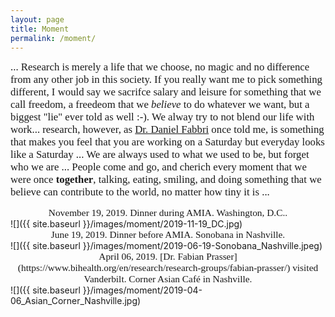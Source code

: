 ```yaml
---
layout: page
title: Moment
permalink: /moment/
---
```


<span style="font-family:Papyrus; font-size:1.2em;">... Research is merely a life that we choose, no magic and no difference from any other job in this society. If you really want me to pick something different, I would say we sacrifce salary and leisure for something that we call freedom, a freedeom that we _believe_ to do whatever we want, but a biggest "lie" ever told as well :-). We alway try to not blend our life with work... research, however, as [Dr. Daniel Fabbri](https://www.vumc.org/dbmi/person/daniel-fabbri-phd) once told me, is something that makes you feel that you are working on a Saturday but everyday looks like a Saturday ... We are always used to what we used to be, but forget who we are ... People come and go, and cherich every moment that we were once **together**, talking, eating, smiling, and doing something that we believe can contribute to the world, no matter how tiny it is ... </span>

<div align="center"><span style="font-family:Papyrus; font-size:1.1em;">November 19, 2019. Dinner during AMIA. Washington, D.C..</span></div>
![]({{ site.baseurl }}/images/moment/2019-11-19_DC.jpg)

<br>
<div align="center"><span style="font-family:Papyrus; font-size:1.1em;">June 19, 2019. Dinner before AMIA. Sonobana in Nashville.</span></div>
![]({{ site.baseurl }}/images/moment/2019-06-19-Sonobana_Nashville.jpeg)

<br>
<div align="center"><span style="font-family:Papyrus; font-size:1.1em;">April 06, 2019. [Dr. Fabian Prasser](https://www.bihealth.org/en/research/research-groups/fabian-prasser/) visited Vanderbilt. Corner Asian Café in Nashville.</span></div>
![]({{ site.baseurl }}/images/moment/2019-04-06_Asian_Corner_Nashville.jpg)
